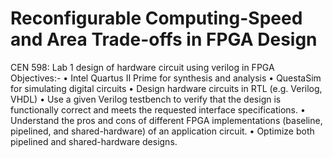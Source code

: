 # Reconfigurable Computing-Speed and Area Trade-offs in FPGA Design
 CEN 598: Lab 1 design of hardware circuit using verilog in FPGA
 Objectives:-
• Intel Quartus II Prime for synthesis and analysis
• QuestaSim for simulating digital circuits
• Design hardware circuits in RTL (e.g. Verilog, VHDL)
• Use a given Verilog testbench to verify that the design is functionally correct and meets the
requested interface specifications.
• Understand the pros and cons of different FPGA implementations (baseline, pipelined, and
shared-hardware) of an application circuit.
• Optimize both pipelined and shared-hardware designs.
